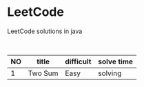 # LeetCode
LeetCode solutions in java
<table style="width: 100%;overflow: auto">
 <thead>
  <th>NO</th>
  <th>title</th>
  <th>difficult</th>
  <th>solve time</th>
 </thead>
 <tbody>
  <tr>
   <td>1</td>
   <td>Two Sum</td>
   <td>Easy</td>
   <td>solving</td>
  </tr>
 </tbody>
  
</table>
